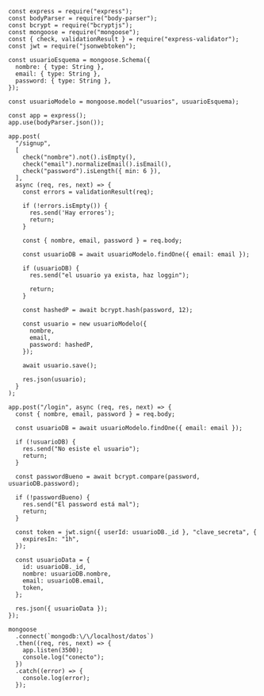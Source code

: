     const express = require("express");
    const bodyParser = require("body-parser");
    const bcrypt = require("bcryptjs");
    const mongoose = require("mongoose");
    const { check, validationResult } = require("express-validator");
    const jwt = require("jsonwebtoken");

    const usuarioEsquema = mongoose.Schema({
      nombre: { type: String },
      email: { type: String },
      password: { type: String },
    });

    const usuarioModelo = mongoose.model("usuarios", usuarioEsquema);

    const app = express();
    app.use(bodyParser.json());

    app.post(
      "/signup",
      [
        check("nombre").not().isEmpty(),
        check("email").normalizeEmail().isEmail(),
        check("password").isLength({ min: 6 }),
      ],
      async (req, res, next) => {
        const errors = validationResult(req);

        if (!errors.isEmpty()) {
          res.send('Hay errores');
          return;
        }

        const { nombre, email, password } = req.body;

        const usuarioDB = await usuarioModelo.findOne({ email: email });

        if (usuarioDB) {
          res.send("el usuario ya exista, haz loggin");

          return;
        }

        const hashedP = await bcrypt.hash(password, 12);

        const usuario = new usuarioModelo({
          nombre,
          email,
          password: hashedP,
        });

        await usuario.save();

        res.json(usuario);
      }
    );

    app.post("/login", async (req, res, next) => {
      const { nombre, email, password } = req.body;

      const usuarioDB = await usuarioModelo.findOne({ email: email });

      if (!usuarioDB) {
        res.send("No esiste el usuario");
        return;
      }

      const passwordBueno = await bcrypt.compare(password, usuarioDB.password);

      if (!passwordBueno) {
        res.send("El password está mal");
        return;
      }

      const token = jwt.sign({ userId: usuarioDB._id }, "clave_secreta", {
        expiresIn: "1h",
      });

      const usuarioData = {
        id: usuarioDB._id,
        nombre: usuarioDB.nombre,
        email: usuarioDB.email,
        token,
      };

      res.json({ usuarioData });
    });

    mongoose
      .connect(`mongodb:\/\/localhost/datos`)
      .then((req, res, next) => {
        app.listen(3500);
        console.log("conecto");
      })
      .catch((error) => {
        console.log(error);
      });
